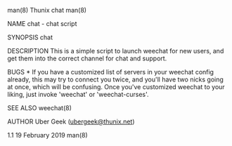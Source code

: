 man(8) Thunix chat man(8)

NAME chat - chat script

SYNOPSIS chat

DESCRIPTION This is a simple script to launch weechat for new users, and
get them into the correct channel for chat and support.

BUGS \* If you have a customized list of servers in your weechat config
already, this may try to connect you twice, and you'll have two nicks
going at once, which will be confusing. Once you've customized weechat
to your liking, just invoke 'weechat' or 'weechat-curses'.

SEE ALSO weechat(8)

AUTHOR Uber Geek (ubergeek@thunix.net)

1.1 19 February 2019 man(8)
